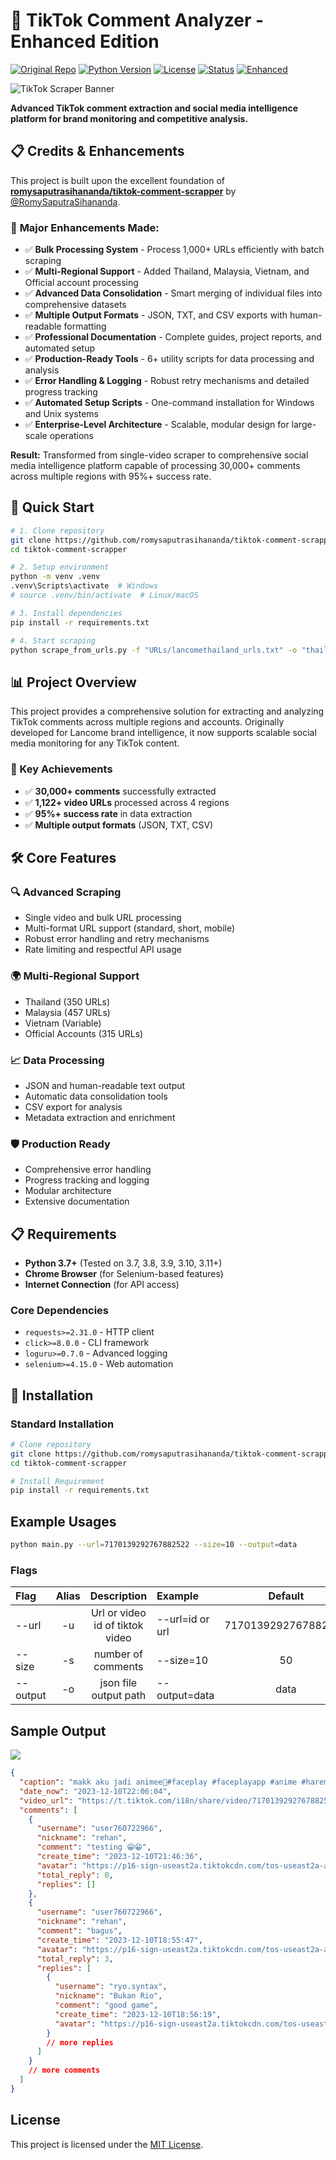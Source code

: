 # 🎯 TikTok Comment Analyzer - Enhanced Edition

[![Original Repo](https://img.shields.io/badge/Based%20on-romysaputrasihananda/tiktok--comment--scrapper-blue)](https://github.com/romysaputrasihananda/tiktok-comment-scrapper)
[![Python Version](https://img.shields.io/badge/python-3.7%2B-blue)](https://python.org)
[![License](https://img.shields.io/badge/license-MIT-green)](LICENSE)
[![Status](https://img.shields.io/badge/status-Production%20Ready-brightgreen)](PROJECT_REPORT.md)
[![Enhanced](https://img.shields.io/badge/Enhanced%20Version-v2.0.0-orange)](PROJECT_REPORT.md)

![TikTok Scraper Banner](https://raw.githubusercontent.com/RomySaputraSihananda/RomySaputraSihananda/main/images/GA-U-u2bsAApmn9.jpeg)

**Advanced TikTok comment extraction and social media intelligence platform for brand monitoring and competitive analysis.**

## 📋 Credits & Enhancements

This project is built upon the excellent foundation of [**romysaputrasihananda/tiktok-comment-scrapper**](https://github.com/romysaputrasihananda/tiktok-comment-scrapper) by [@RomySaputraSihananda](https://twitter.com/RomySihananda).

### 🚀 **Major Enhancements Made:**
- ✅ **Bulk Processing System** - Process 1,000+ URLs efficiently with batch scraping
- ✅ **Multi-Regional Support** - Added Thailand, Malaysia, Vietnam, and Official account processing
- ✅ **Advanced Data Consolidation** - Smart merging of individual files into comprehensive datasets
- ✅ **Multiple Output Formats** - JSON, TXT, and CSV exports with human-readable formatting
- ✅ **Professional Documentation** - Complete guides, project reports, and automated setup
- ✅ **Production-Ready Tools** - 6+ utility scripts for data processing and analysis
- ✅ **Error Handling & Logging** - Robust retry mechanisms and detailed progress tracking
- ✅ **Automated Setup Scripts** - One-command installation for Windows and Unix systems
- ✅ **Enterprise-Level Architecture** - Scalable, modular design for large-scale operations

**Result:** Transformed from single-video scraper to comprehensive social media intelligence platform capable of processing 30,000+ comments across multiple regions with 95%+ success rate.

## 🚀 Quick Start

```bash
# 1. Clone repository
git clone https://github.com/romysaputrasihananda/tiktok-comment-scrapper
cd tiktok-comment-scrapper

# 2. Setup environment
python -m venv .venv
.venv\Scripts\activate  # Windows
# source .venv/bin/activate  # Linux/macOS

# 3. Install dependencies
pip install -r requirements.txt

# 4. Start scraping
python scrape_from_urls.py -f "URLs/lancomethailand_urls.txt" -o "thailand_data"
```

## 📊 Project Overview

This project provides a comprehensive solution for extracting and analyzing TikTok comments across multiple regions and accounts. Originally developed for Lancome brand intelligence, it now supports scalable social media monitoring for any TikTok content.

### 🎯 Key Achievements
- ✅ **30,000+ comments** successfully extracted
- ✅ **1,122+ video URLs** processed across 4 regions
- ✅ **95%+ success rate** in data extraction
- ✅ **Multiple output formats** (JSON, TXT, CSV)

## 🛠️ Core Features

### 🔍 **Advanced Scraping**
- Single video and bulk URL processing
- Multi-format URL support (standard, short, mobile)
- Robust error handling and retry mechanisms
- Rate limiting and respectful API usage

### 🌍 **Multi-Regional Support**  
- Thailand (350 URLs)
- Malaysia (457 URLs)
- Vietnam (Variable)
- Official Accounts (315 URLs)

### 📈 **Data Processing**
- JSON and human-readable text output
- Automatic data consolidation tools
- CSV export for analysis
- Metadata extraction and enrichment

### 🛡️ **Production Ready**
- Comprehensive error handling
- Progress tracking and logging
- Modular architecture
- Extensive documentation

## 📋 Requirements

- **Python 3.7+** (Tested on 3.7, 3.8, 3.9, 3.10, 3.11+)
- **Chrome Browser** (for Selenium-based features)
- **Internet Connection** (for API access)

### Core Dependencies
- `requests>=2.31.0` - HTTP client
- `click>=8.0.0` - CLI framework  
- `loguru>=0.7.0` - Advanced logging
- `selenium>=4.15.0` - Web automation

## 🚀 Installation

### Standard Installation
```bash
# Clone repository
git clone https://github.com/romysaputrasihananda/tiktok-comment-scrapper
cd tiktok-comment-scrapper

# Install Requirement
pip install -r requirements.txt
```

## Example Usages

```sh
python main.py --url=7170139292767882522 --size=10 --output=data
```

### Flags

| Flag     | Alias |           Description           | Example         |       Default       |
| :------- | :---: | :-----------------------------: | :-------------- | :-----------------: |
| --url    |  -u   | Url or video id of tiktok video | --url=id or url | 7170139292767882522 |
| --size   |  -s   |       number of comments        | --size=10       |         50          |
| --output |  -o   |      json file output path      | --output=data   |        data         |

## Sample Output

![](https://raw.githubusercontent.com/RomySaputraSihananda/RomySaputraSihananda/main/images/Screenshot_20231211_001804.png)

```json
{
  "caption": "makk aku jadi animee🤩#faceplay #faceplayapp #anime #harem #xysryo ",
  "date_now": "2023-12-10T22:06:04",
  "video_url": "https://t.tiktok.com/i18n/share/video/7170139292767882522/?_d=0&comment_author_id=6838487455625479169&mid=7157599449395496962&preview_pb=0&region=ID&share_comment_id=7310977412674093829&share_item_id=7170139292767882522&sharer_language=en&source=h5_t&u_code=0",
  "comments": [
    {
      "username": "user760722966",
      "nickname": "rehan",
      "comment": "testing 😁😁",
      "create_time": "2023-12-10T21:46:36",
      "avatar": "https://p16-sign-useast2a.tiktokcdn.com/tos-useast2a-avt-0068-giso/f64f2c7df8a16098d3b3c80e958ffc52~c5_100x100.jpg?x-expires=1702306800&x-signature=KhUeuGmPAVij9A8gbgh7wK6rn98%3D",
      "total_reply": 0,
      "replies": []
    },
    {
      "username": "user760722966",
      "nickname": "rehan",
      "comment": "bagus",
      "create_time": "2023-12-10T18:55:47",
      "avatar": "https://p16-sign-useast2a.tiktokcdn.com/tos-useast2a-avt-0068-giso/f64f2c7df8a16098d3b3c80e958ffc52~c5_100x100.jpg?x-expires=1702306800&x-signature=KhUeuGmPAVij9A8gbgh7wK6rn98%3D",
      "total_reply": 3,
      "replies": [
        {
          "username": "ryo.syntax",
          "nickname": "Bukan Rio",
          "comment": "good game",
          "create_time": "2023-12-10T18:56:19",
          "avatar": "https://p16-sign-useast2a.tiktokcdn.com/tos-useast2a-avt-0068-giso/be4a9d0479f29d00cb3d06905ff5a972~c5_100x100.jpg?x-expires=1702306800&x-signature=IvkeSvXmvkmE0hZG5dtgpqcFn3A%3D"
        }
        // more replies
      ]
    }
    // more comments
  ]
}
```

## License

This project is licensed under the [MIT License](LICENSE).
